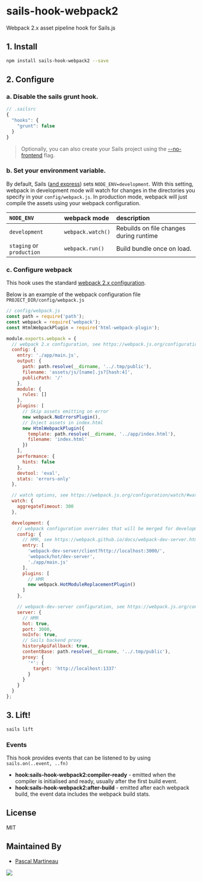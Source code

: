 # sails-hook-webpack2
Webpack 2.x asset pipeline hook for Sails.js

## 1. Install
```sh
npm install sails-hook-webpack2 --save
```

## 2. Configure

### a. Disable the sails grunt hook.

```js
// .sailsrc
{
  "hooks": {
    "grunt": false
  }
}
```

> Optionally, you can also create your Sails project using the [--no-frontend](http://sailsjs.com/documentation/reference/command-line-interface/sails-new) flag.

### b. Set your environment variable.

By default, Sails ([and express](http://stackoverflow.com/a/16979503/291180)) sets `NODE_ENV=development`.
With this setting, webpack in development mode will watch for changes in the directories you specify in your `config/webpack.js`. In production mode, webpack will just compile the assets using your webpack configuration.

| `NODE_ENV` | webpack mode | description |
|:---|:---|:---|
| `development` | `webpack.watch()` | Rebuilds on file changes during runtime |
| `staging` or `production` | `webpack.run()` | Build bundle once on load. |

### c. Configure webpack

This hook uses the standard [webpack 2.x configuration](https://webpack.js.org/configuration/).

Below is an example of the webpack configuration file `PROJECT_DIR/config/webpack.js`

```js
// config/webpack.js
const path = require('path');
const webpack = require('webpack');
const HtmlWebpackPlugin = require('html-webpack-plugin');

module.exports.webpack = {
  // webpack 2.x configuration, see https://webpack.js.org/configuration/
  config: {
    entry: './app/main.js',
    output: {
      path: path.resolve(__dirname, '../.tmp/public'),
      filename: 'assets/js/[name].js?[hash:4]',
      publicPath: '/'
    },
    module: {
      rules: []
    },
    plugins: [
      // Skip assets emitting on error
      new webpack.NoErrorsPlugin(),
      // Inject assets in index.html
      new HtmlWebpackPlugin({
        template: path.resolve(__dirname, '../app/index.html'),
        filename: 'index.html'
      })
    ],
    performance: {
      hints: false
    },
    devtool: 'eval',
    stats: 'errors-only'
  },

  // watch options, see https://webpack.js.org/configuration/watch/#watchoptions
  watch: {
    aggregateTimeout: 300
  },

  development: {
    // webpack configuration overrides that will be merged for development mode
    config: {
      // HMR, see https://webpack.github.io/docs/webpack-dev-server.html#hot-module-replacement-with-node-js-api
      entry: [
        'webpack-dev-server/client?http://localhost:3000/',
        'webpack/hot/dev-server',
        './app/main.js'
      ],
      plugins: [
        // HMR
        new webpack.HotModuleReplacementPlugin()
      ]
    },

    // webpack-dev-server configuration, see https://webpack.js.org/configuration/dev-server/
    server: {
      // HMR
      hot: true,
      port: 3000,
      noInfo: true,
      // Sails backend proxy
      historyApiFallback: true,
      contentBase: path.resolve(__dirname, '../.tmp/public'),
      proxy: {
        '*': {
          target: 'http://localhost:1337'
        }
      }
    }
  }
};
```

## 3. Lift!

```sh
sails lift
```

### Events

This hook provides events that can be listened to by using `sails.on(..event, ..fn)`

- **hook:sails-hook-webpack2:compiler-ready**  - emitted when the compiler is initialised and ready, usually after the first build event.
- **hook:sails-hook-webpack2:after-build** - emitted after each webpack build, the event data includes the webpack build stats.

## License
MIT

## Maintained By
- [Pascal Martineau](https://github.com/lewebsimple)

<img src='http://i.imgur.com/NsAdNdJ.png'>